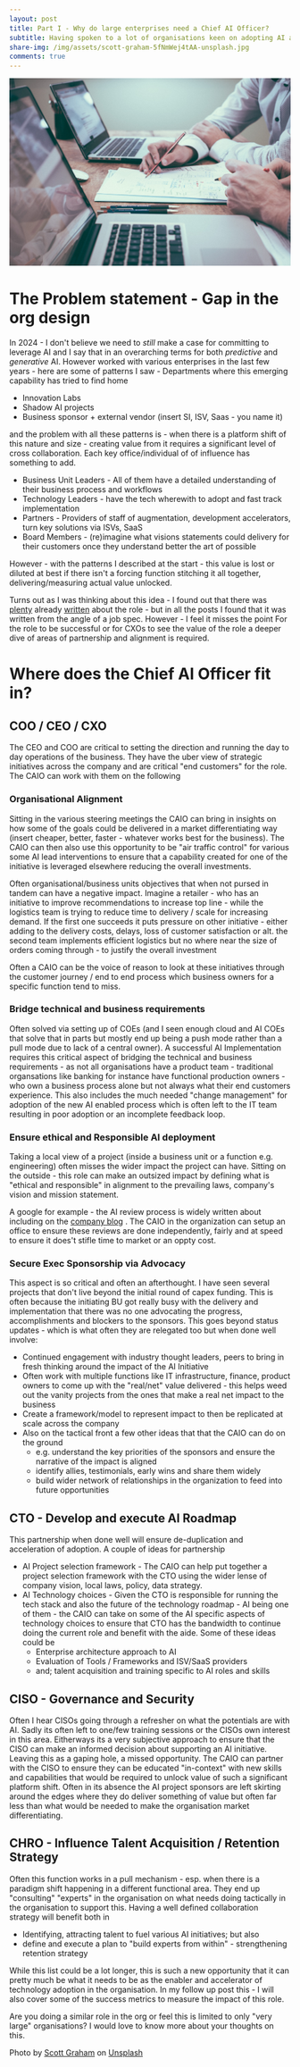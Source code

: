 ```yaml
---
layout: post
title: Part I - Why do large enterprises need a Chief AI Officer?
subtitle: Having spoken to a lot of organisations keen on adopting AI and scale - the pattern of where things break is very evident. I make a case for a role of a Chief AI Officer and also talk about how they can be most effective. In the 2nd part of this post I will also cover the leading indicators that organisations can set to see if this going as planned.
share-img: /img/assets/scott-graham-5fNmWej4tAA-unsplash.jpg
comments: true
---
```


![Why do large enterprises need a Chief AI Officer](/img/assets/scott-graham-5fNmWej4tAA-unsplash.jpg)


# The Problem statement - Gap in the org design
In 2024 - I don't believe we need to *still* make a case for committing to leverage AI and I say that in an overarching terms for both *predictive* and *generative* AI. However worked with various enterprises in the last few years - here are some of patterns I saw - Departments where this emerging capability has tried to find home
* Innovation Labs
* Shadow AI projects
* Business sponsor + external vendor (insert SI, ISV, Saas - you name it)

and the problem with all these patterns is - when there is a platform shift of this nature and size - creating value from it requires a significant level of cross collaboration. Each key office/individual of of influence has something to add.

- Business Unit Leaders - All of them have a detailed understanding of their business process and workflows
- Technology Leaders - have the tech wherewith to adopt and fast track implementation
- Partners - Providers of staff of augmentation, development accelerators, turn key solutions via ISVs, SaaS 
- Board Members - (re)imagine what visions statements could delivery for their customers once they understand better the art of possible

However - with the patterns I described at the start - this value is lost or diluted at best if there isn't a forcing function stitching it all together, delivering/measuring actual value unlocked.

Turns out as I was thinking about this idea - I found out that there was [plenty](https://www.forbes.com/sites/bernardmarr/2023/08/18/why-every-company-needs-a-chief-ai-officer/?sh=735b5cef3909) already [written](https://www.forbes.com/sites/joemckendrick/2023/10/09/the-case-for-chief-ai-officer-a-role-whose-time-has-come/?sh=6d9b50702830) about the role - but in all the posts I found that it was written from the angle of a job spec.  However - I feel it misses the point For the role to be successful or for CXOs to see the value of the role a deeper dive of areas of partnership and alignment is required.


# Where does the Chief AI Officer fit in?
## COO / CEO / CXO
The CEO and COO are critical to setting the direction and running the day to day operations of the business. They have the uber view of strategic initiatives across the company and are critical "end customers" for the role.  The CAIO can work with them on the following
### Organisational Alignment
Sitting in the various steering meetings the CAIO can bring in insights on how some of the goals could be delivered in a market differentiating way (insert cheaper, better, faster - whatever works best for the business). The CAIO can then also use this opportunity to be "air traffic control" for various some AI lead interventions to ensure that a capability created for one of the initiative is leveraged elsewhere reducing the overall investments. 

Often organisational/business units objectives that when not pursed in tandem can have a negative impact. Imagine a retailer - who has an initiative to improve recommendations to increase top line  - while the logistics team is trying to reduce time to delivery / scale for increasing demand. If the first one succeeds it puts pressure on other initiative - either adding to the delivery costs, delays, loss of customer satisfaction or alt. the second team implements efficient logistics but no where near the size of orders coming through - to justify the overall investment

Often a CAIO can be the voice of reason to look at these initiatives through the customer journey / end to end process  which business owners for a specific function tend to miss. 

### Bridge technical and business requirements
Often solved via setting up of COEs  (and I seen enough cloud and AI COEs that solve that in parts but mostly end up being a push mode rather than a pull mode due to lack of a central owner). A successful AI Implementation requires this critical aspect of bridging the technical and business requirements - as not all organisations have a product team - traditional organsations like banking for instance have functional production owners - who own a business process alone but not always what their end customers experience. This also includes the much needed "change management" for adoption of the new AI enabled process which is often left to the IT team resulting in poor adoption or an incomplete feedback loop. 

### Ensure ethical and Responsible AI deployment
Taking a local view of a project (inside a business unit or a function e.g. engineering) often misses the wider impact the project can have. Sitting on the outside - this role can make an outsized impact by defining what is "ethical and responsible" in alignment to the prevailing laws, company's vision and mission statement. 

A google for example - the AI review process is widely written about including on the [company blog](https://ai.google/responsibility/ai-governance-operations/#:~:text=Any%20team%20can%20request%20AI,product%20ideas%2C%20and%20other%20projects.&text=Reviewers%20analyze%20the%20scale%20and,technology's%20potential%20benefits%20and%20harms.) . The CAIO in the organization can setup an office to ensure these reviews are done independently, fairly and at speed to ensure it does't stifle time to market or an oppty cost.  

### Secure Exec Sponsorship via Advocacy 
This aspect is so critical and often an afterthought. I have seen several projects that don't live beyond the initial round of capex funding. This is often because the initiating BU got really busy with the delivery and implementation that there was no one advocating the progress, accomplishments and blockers to the sponsors. 
This goes beyond status updates - which is what often they are relegated too but when done well involve:
- Continued engagement with industry thought leaders, peers to bring in fresh thinking around the impact of the AI Initiative
- Often work with multiple functions like IT infrastructure, finance, product owners to come up with the "real/net"  value delivered - this helps weed out the vanity projects from the ones that make a real net impact to the business
- Create a framework/model to represent impact to then be replicated at scale across the company
- Also on the tactical front a few other ideas that that the CAIO can do on the ground
	- e.g. understand the key priorities of the sponsors and ensure the narrative of the impact is aligned
	- identify allies, testimonials, early wins and share them widely
	- build wider network of relationships in the organization to feed into future opportunities

## CTO - Develop and execute AI Roadmap
This partnership when done well will ensure de-duplication and acceleration of adoption. A couple of ideas for partnership 
- AI Project selection framework  - The CAIO can help put together a project selection framework with the CTO using the wider lense of company vision, local laws, policy, data strategy. 
- AI Technology choices - Given the CTO is responsible for running the tech stack and also the future of the technology roadmap - AI being one of them - the CAIO can take on some of the AI specific aspects of technology choices to ensure that CTO has the bandwidth to continue doing the current role and benefit with the aide. Some of these ideas could be
  - Enterprise architecture approach to AI
  - Evaluation of Tools / Frameworks and ISV/SaaS providers
  - and; talent acquisition and training specific to AI roles and skills

## CISO - Governance and Security
Often I hear CISOs going through a refresher on what the potentials are with AI. Sadly its often left to one/few training sessions or the CISOs own interest in this area. Eitherways its a very subjective approach to ensure that the CISO can make an informed decision about supporting an AI initiative. Leaving this as a gaping hole, a missed opportunity. 
The CAIO can partner with the CISO to ensure they can be educated "in-context" with new skills and capabilities that would be required to unlock value of such a significant platform shift. Often in its absence the AI project sponsors are left skirting around the edges where they do deliver something of value but often far less than what would be needed to make the organisation market differentiating.

## CHRO - Influence Talent Acquisition / Retention Strategy
Often this function works in a pull mechanism - esp. when there is a paradigm shift happening in a different functional area. They end up "consulting" "experts" in the organisation on what needs doing tactically in the organisation to support this. Having a well defined collaboration strategy will benefit both in
- Identifying, attracting talent to fuel  various AI initiatives; but also 
- define and execute a plan to "build experts from within" - strengthening retention strategy

While this list could be a lot longer, this is such a new opportunity that it can pretty much be what it needs to be as the enabler and accelerator of technology adoption in the organisation. 
In my follow up post this - I will also cover some of the success metrics to measure the impact of this role. 

Are you doing a similar role in the org or feel this is limited to only "very large" organisations? I would love to know more about your thoughts on this.

Photo by <a href="https://unsplash.com/@homajob?utm_content=creditCopyText&utm_medium=referral&utm_source=unsplash">Scott Graham</a> on <a href="https://unsplash.com/photos/person-holding-pencil-near-laptop-computer-5fNmWej4tAA?utm_content=creditCopyText&utm_medium=referral&utm_source=unsplash">Unsplash</a>
  